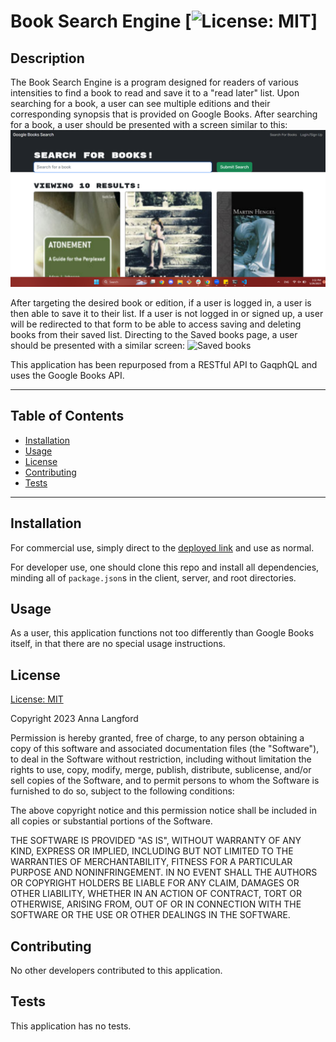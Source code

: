 # Book Search Engine [![License: MIT](https://img.shields.io/badge/License-MIT-yellow.svg)]

  ## Description

  The Book Search Engine is a program designed for readers of various intensities to find a book to read and save it to a "read later" list. Upon searching for a book, a user can see multiple editions and their corresponding synopsis that is provided on Google Books. After searching for a book, a user should be presented with a screen similar to this: ![Search page](./docs/assets/search.png)

  After targeting the desired book or edition, if a user is logged in, a user is then able to save it to their list. If a user is not logged in or signed up, a user will be redirected to that form to be able to access saving and deleting books from their saved list. Directing to the Saved books page, a user should be presented with a similar screen: ![Saved books](./docs/assets//saved-books.png`)
  
  This application has been repurposed from a RESTful API to GaqphQL and uses the Google Books API. 

  ---
  ## Table of Contents 

  - [Installation](#instlalation)
  - [Usage](#usage)
  - [License](#license) 
  - [Contributing](#contributing)
  - [Tests](#tests)
  ---

  ## Installation

  For commercial use, simply direct to the [deployed link](https://still-brushlands-58913.herokuapp.com/) and use as normal. 

  For developer use, one should clone this repo and install all dependencies, minding all of `package.json`s in the client, server, and root directories. 

  ## Usage 

  As a user, this application functions not too differently than Google Books itself, in that there are no special usage instructions. 

  ## License
  
  [License: MIT](https://opensource.org/licenses/MIT)
  
  Copyright 2023 Anna Langford
  
  Permission is hereby granted, free of charge, to any person obtaining a copy of this software and associated documentation files (the "Software"), to deal in the Software without restriction, including without limitation the rights to use, copy, modify, merge, publish, distribute, sublicense, and/or sell copies of the Software, and to permit persons to whom the Software is furnished to do so, subject to the following conditions:
  
  The above copyright notice and this permission notice shall be included in all copies or substantial portions of the Software.
  
  THE SOFTWARE IS PROVIDED "AS IS", WITHOUT WARRANTY OF ANY KIND, EXPRESS OR IMPLIED, INCLUDING BUT NOT LIMITED TO THE WARRANTIES OF MERCHANTABILITY, FITNESS FOR A PARTICULAR PURPOSE AND NONINFRINGEMENT. IN NO EVENT SHALL THE AUTHORS OR COPYRIGHT HOLDERS BE LIABLE FOR ANY CLAIM, DAMAGES OR OTHER LIABILITY, WHETHER IN AN ACTION OF CONTRACT, TORT OR OTHERWISE, ARISING FROM, OUT OF OR IN CONNECTION WITH THE SOFTWARE OR THE USE OR OTHER DEALINGS IN THE SOFTWARE.

  ## Contributing

  No other developers contributed to this application. 

  ## Tests

  This application has no tests.
